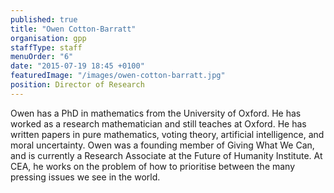 ```yaml
---
published: true
title: "Owen Cotton-Barratt"
organisation: gpp
staffType: staff
menuOrder: "6"
date: "2015-07-19 18:45 +0100"
featuredImage: "/images/owen-cotton-barratt.jpg"
position: Director of Research
---
```


Owen has a PhD in mathematics from the University of Oxford. He has worked as a research mathematician and still teaches at Oxford. He has written papers in pure mathematics, voting theory, artificial intelligence, and moral uncertainty. Owen was a founding member of Giving What We Can, and is currently a Research Associate at the Future of Humanity Institute. At CEA, he works on the problem of how to prioritise between the many pressing issues we see in the world.
